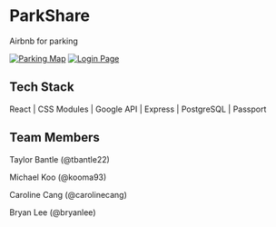 # ParkShare
Airbnb for parking

[![Parking Map](https://abibas-shoes.s3-us-west-1.amazonaws.com/parkshare/Screen+Shot+2019-06-04+at+1.54.45+PM.png)]()
[![Login Page](https://abibas-shoes.s3-us-west-1.amazonaws.com/parkshare/Screen+Shot+2019-06-04+at+2.51.10+PM.png)]()

## Tech Stack
React | CSS Modules | Google API | Express | PostgreSQL | Passport

## Team Members
Taylor Bantle (@tbantle22)

Michael Koo (@kooma93)

Caroline Cang (@carolinecang)

Bryan Lee (@bryanlee)
